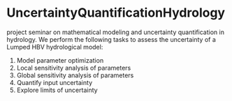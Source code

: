 # UncertaintyQuantificationHydrology
project seminar on mathematical modeling and uncertainty quantification in hydrology.
We perform the following tasks to assess the uncertainty of a Lumped HBV hydrological model:
1. Model parameter optimization
2. Local sensitivity analysis of parameters
3. Global sensitivity analysis of parameters
4. Quantify input uncertainty
5. Explore limits of uncertainty
